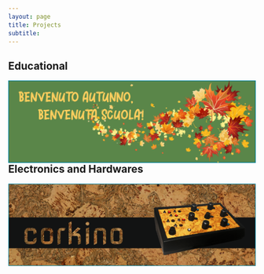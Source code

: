 ```yaml
---
layout: page
title: Projects
subtitle:
---
```


## Educational
[<img src="https://github.com/Velitch/velitch/blob/main/assets/img/projects/post_autunno.png" align="right" />](https://velitch.github.io/velitch/2021-10-13-corkino/)

## Electronics and Hardwares
[<img src="https://github.com/Velitch/velitch/blob/main/assets/img/post_corkino.png?raw=true" align="right" />](https://velitch.github.io/velitch/2021-10-13-corkino/)
